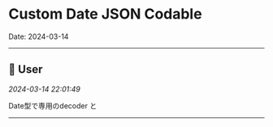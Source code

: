 # Custom Date JSON Codable

Date: 2024-03-14

---

## 👤 User
*2024-03-14 22:01:49*

Date型で専用のdecoder と

---
